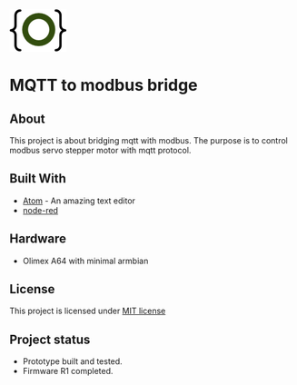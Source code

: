 <a href="http://gz.technology" target="_blank">![logo](doc/logo.png)</a>

# MQTT to modbus bridge

## About
This project is about bridging mqtt with modbus. The purpose is to control modbus servo stepper motor with mqtt protocol.

## Built With
* [Atom](https://atom.io) - An amazing text editor
* [node-red](https://nodered.org)

## Hardware
* Olimex A64 with minimal armbian

## License
This project is licensed under [MIT license](http://opensource.org/licenses/mit-license.php)

## Project status
- Prototype built and tested.
- Firmware R1 completed.
